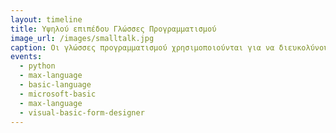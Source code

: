 ```yaml
---
layout: timeline 
title: Υψηλού επιπέδου Γλώσσες Προγραμματισμού 
image_url: /images/smalltalk.jpg
caption: Οι γλώσσες προγραμματισμού χρησιμοποιούνται για να διευκολύνουν την οργάνωση και διαχείριση πληροφοριών, αλλά και για την ακριβή διατύπωση αλγορίθμων. Ορισμένοι ειδικοί χρησιμοποιούν τον όρο γλώσσα προγραμματισμού μόνο για τυπικές γλώσσες που μπορούν να εκφράσουν όλους τους πιθανούς αλγορίθμους. 
events:
  - python
  - max-language
  - basic-language
  - microsoft-basic
  - max-language
  - visual-basic-form-designer
---
```

